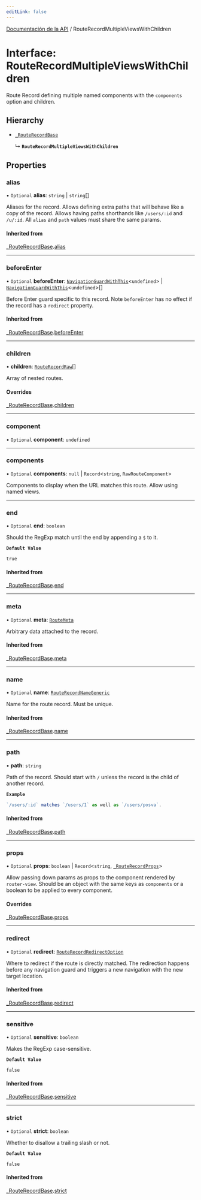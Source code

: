 ```yaml
---
editLink: false
---
```


[Documentación de la API](../index.md) / RouteRecordMultipleViewsWithChildren

# Interface: RouteRecordMultipleViewsWithChildren

Route Record defining multiple named components with the `components` option and children.

## Hierarchy

- [`_RouteRecordBase`](RouteRecordBase.md)

  ↳ **`RouteRecordMultipleViewsWithChildren`**

## Properties

### alias

• `Optional` **alias**: `string` \| `string`[]

Aliases for the record. Allows defining extra paths that will behave like a
copy of the record. Allows having paths shorthands like `/users/:id` and
`/u/:id`. All `alias` and `path` values must share the same params.

#### Inherited from

[\_RouteRecordBase](RouteRecordBase.md).[alias](RouteRecordBase.md#alias)

---

### beforeEnter

• `Optional` **beforeEnter**: [`NavigationGuardWithThis`](NavigationGuardWithThis.md)\<`undefined`\> \| [`NavigationGuardWithThis`](NavigationGuardWithThis.md)\<`undefined`\>[]

Before Enter guard specific to this record. Note `beforeEnter` has no
effect if the record has a `redirect` property.

#### Inherited from

[\_RouteRecordBase](RouteRecordBase.md).[beforeEnter](RouteRecordBase.md#beforeEnter)

---

### children

• **children**: [`RouteRecordRaw`](../index.md#RouteRecordRaw)[]

Array of nested routes.

#### Overrides

[\_RouteRecordBase](RouteRecordBase.md).[children](RouteRecordBase.md#children)

---

### component

• `Optional` **component**: `undefined`

---

### components

• `Optional` **components**: `null` \| `Record`\<`string`, `RawRouteComponent`\>

Components to display when the URL matches this route. Allow using named views.

---

### end

• `Optional` **end**: `boolean`

Should the RegExp match until the end by appending a `$` to it.

**`Default Value`**

`true`

#### Inherited from

[\_RouteRecordBase](RouteRecordBase.md).[end](RouteRecordBase.md#end)

---

### meta

• `Optional` **meta**: [`RouteMeta`](RouteMeta.md)

Arbitrary data attached to the record.

#### Inherited from

[\_RouteRecordBase](RouteRecordBase.md).[meta](RouteRecordBase.md#meta)

---

### name

• `Optional` **name**: [`RouteRecordNameGeneric`](../index.md#RouteRecordNameGeneric)

Name for the route record. Must be unique.

#### Inherited from

[\_RouteRecordBase](RouteRecordBase.md).[name](RouteRecordBase.md#name)

---

### path

• **path**: `string`

Path of the record. Should start with `/` unless the record is the child of
another record.

**`Example`**

```ts
`/users/:id` matches `/users/1` as well as `/users/posva`.
```

#### Inherited from

[\_RouteRecordBase](RouteRecordBase.md).[path](RouteRecordBase.md#path)

---

### props

• `Optional` **props**: `boolean` \| `Record`\<`string`, [`_RouteRecordProps`](../index.md#_RouteRecordProps)\>

Allow passing down params as props to the component rendered by
`router-view`. Should be an object with the same keys as `components` or a
boolean to be applied to every component.

#### Overrides

[\_RouteRecordBase](RouteRecordBase.md).[props](RouteRecordBase.md#props)

---

### redirect

• `Optional` **redirect**: [`RouteRecordRedirectOption`](../index.md#RouteRecordRedirectOption)

Where to redirect if the route is directly matched. The redirection happens
before any navigation guard and triggers a new navigation with the new
target location.

#### Inherited from

[\_RouteRecordBase](RouteRecordBase.md).[redirect](RouteRecordBase.md#redirect)

---

### sensitive

• `Optional` **sensitive**: `boolean`

Makes the RegExp case-sensitive.

**`Default Value`**

`false`

#### Inherited from

[\_RouteRecordBase](RouteRecordBase.md).[sensitive](RouteRecordBase.md#sensitive)

---

### strict

• `Optional` **strict**: `boolean`

Whether to disallow a trailing slash or not.

**`Default Value`**

`false`

#### Inherited from

[\_RouteRecordBase](RouteRecordBase.md).[strict](RouteRecordBase.md#strict)
